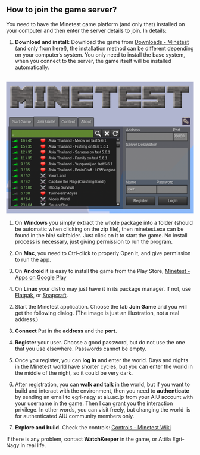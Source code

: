 ## How to join the game server?<a id="how-to-join-the-game-server"></a>

You need to have the Minetest game platform (and only that) installed on your computer and then enter the server details to join. In details:

1. **Download and install:** Download the game from [Downloads - Minetest](https://www.minetest.net/downloads/) (and only from here!), the installation method can be different depending on your computer’s system. You only need to install the base system, when you connect to the server, the game itself will be installed automatically.

\
![](login.png)

1. On **Windows** you simply extract the whole package into a folder (should be automatic when clicking on the zip file), then minetest.exe can be found in the bin/ subfolder. Just click on it to start the game. No install process is necessary, just giving permission to run the program.

2. On **Mac**, you need to Ctrl-click to properly Open it, and give permission to run the app.

3. On **Android** it is easy to install the game from the Play Store, [Minetest - Apps on Google Play](https://play.google.com/store/apps/details?id=net.minetest.minetest)

4. On **Linux** your distro may just have it in its package manager. If not, use [Flatpak](https://flathub.org/apps/net.minetest.Minetest), or [Snapcraft](https://snapcraft.io/minetest).

2) Start the Minetest application. Choose the tab **Join Game** and you will get the following dialog. (The image is just an illustration, not a real address.)

3) **Connect** Put in the **address** and the **port.** 

4) **Register** your user. Choose a good password, but do not use the one that you use elsewhere. Passwords cannot be empty. 

5) Once you register, you can **log in** and enter the world. Days and nights in the Minetest world have shorter cycles, but you can enter the world in the middle of the night, so it could be very dark.

6) After registration, you can **walk and talk** in the world, but if you want to build and interact with the environment, then you need to **authenticate** by sending an email to egri-nagy at aiu.ac.jp from your AIU account with your username in the game. Then I can grant you the interaction privilege. In other words, you can visit freely, but changing the world  is for authenticated AIU community members only.

7) **Explore and build.** Check the controls: [Controls - Minetest Wiki](https://wiki.minetest.net/Controls)

If there is any problem, contact **WatchKeeper** in the game, or Attila Egri-Nagy in real life.
